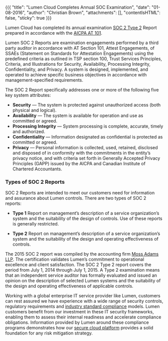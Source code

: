{{{
  "title": "Lumen Cloud Completes Annual SOC Examination",
  "date": "01-08-2016",
  "author": "Christian Brown",
  "attachments": [],
  "contentIsHTML": false,
  "sticky": true
}}}

Lumen Cloud has completed its annual examination [SOC 2 Type 2](https://www.ctl.io/compliance/soc-2/) Report prepared in accordance with the [AICPA AT 101](http://www.aicpa.org/InterestAreas/FRC/AssuranceAdvisoryServices/Pages/AICPASOC2Report.aspx).

Lumen SOC 2 Reports are examination engagements performed by a third party auditor in accordance with AT Section 101, Attest Engagements, of SSAEs (Statement on Standards for Attestation Engagements) using the predefined criteria as outlined in TSP section 100, Trust Services Principles, Criteria, and Illustrations for Security, Availability, Processing Integrity, Confidentiality, and Privacy. A system is designed, implemented, and operated to achieve specific business objectives in accordance with management-specified requirements.

The SOC 2 Report specifically addresses one or more of the following five key system attributes:

* **Security** — The system is protected against unauthorized access (both physical and logical).
* **Availability** — The system is available for operation and use as committed or agreed.
* **Processing Integrity** — System processing is complete, accurate, timely and authorized.
* **Confidentiality** — Information designated as confidential is protected as committed or agreed.
* **Privacy** — Personal information is collected, used, retained, disclosed and disposed of in conformity with the commitments in the entity’s privacy notice, and with criteria set forth in Generally Accepted Privacy Principles (GAPP) issued by the AICPA and Canadian Institute of Chartered Accountants.

### Types of SOC 2 Reports
SOC 2 Reports are intended to meet our customers need for information and assurance about Lumen controls. There are two types of SOC 2 reports:

* **Type 1**
Report on management’s description of a service organization’s system and the suitability of the design of controls. Use of these reports is generally restricted.

* **Type 2**
Report on management’s description of a service organization’s system and the suitability of the design and operating effectiveness of controls.

The 2015 SOC 2 report was compiled by the accounting firm [Moss Adams LLP](http://www.mossadams.com/services/advisory/information-technology/it-compliance/ssae-16). The certification validates Lumen’s commitment to operational excellence and client satisfaction. The SOC 2 Type 2 report covers the period from July 1, 2014 through July 1, 2015. A Type 2 examination means that an independent service auditor has formally evaluated and issued an opinion on the description of selected Lumen systems and the suitability of the design and operating effectiveness of applicable controls.

Working with a global enterprise IT service provider like Lumen, customers can rest assured we have experience with a wide range of security controls, regulatory requirements and [industry standard compliance](https://www.ctl.io/compliance/) models. Lumen customers benefit from our investment in these IT security frameworks, enabling them to assess their internal readiness and accelerate compliance obligations. Information provided by Lumen around these compliance programs demonstrates how our [secure cloud platform](https://www.ctl.io/cloud-platform/) provides a solid foundation for any risk mitigation strategy.
